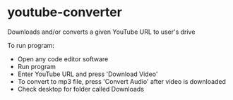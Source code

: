 # youtube-converter
Downloads and/or converts a given YouTube URL to user's drive

To run program:
- Open any code editor software
- Run program
- Enter YouTube URL and press 'Download Video'
- To convert to mp3 file, press 'Convert Audio' after video is downloaded
- Check desktop for folder called Downloads
